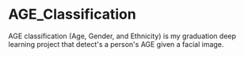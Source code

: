 # AGE_Classification
AGE classification (Age, Gender, and Ethnicity) is my graduation deep learning project that detect's a person's AGE given a facial image.
